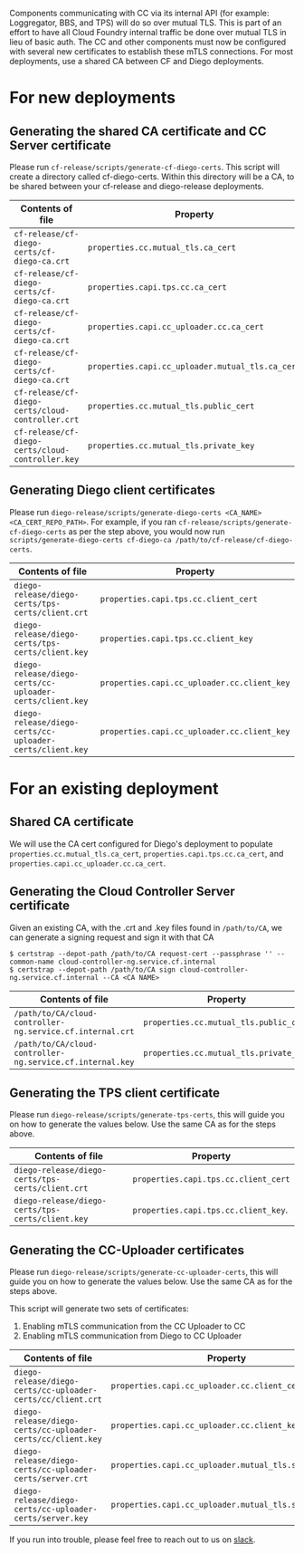 Components communicating with CC via its internal API (for example: Loggregator, BBS, and TPS) will do so over mutual TLS.
This is part of an effort to have all Cloud Foundry internal traffic be done over mutual TLS in lieu of basic auth.
The CC and other components must now be configured with several new certificates to establish these mTLS connections.
For most deployments, use a shared CA between CF and Diego deployments.

# For new deployments

## Generating the shared CA certificate and CC Server certificate

Please run `cf-release/scripts/generate-cf-diego-certs`. This script will create a directory called cf-diego-certs.
Within this directory will be a CA, to be shared between your cf-release and diego-release deployments.

Contents of file                                 | Property
------------------------------------------------ | ---------
`cf-release/cf-diego-certs/cf-diego-ca.crt`      | `properties.cc.mutual_tls.ca_cert`
`cf-release/cf-diego-certs/cf-diego-ca.crt`      | `properties.capi.tps.cc.ca_cert`
`cf-release/cf-diego-certs/cf-diego-ca.crt`      | `properties.capi.cc_uploader.cc.ca_cert`
`cf-release/cf-diego-certs/cf-diego-ca.crt`      | `properties.capi.cc_uploader.mutual_tls.ca_cert`
`cf-release/cf-diego-certs/cloud-controller.crt` | `properties.cc.mutual_tls.public_cert`
`cf-release/cf-diego-certs/cloud-controller.key` | `properties.cc.mutual_tls.private_key`

## Generating Diego client certificates
   
Please run `diego-release/scripts/generate-diego-certs <CA_NAME> <CA_CERT_REPO_PATH>`.  For example, if you ran `cf-release/scripts/generate-cf-diego-certs`
as per the step above, you would now run `scripts/generate-diego-certs cf-diego-ca /path/to/cf-release/cf-diego-certs`.

Contents of file                                         | Property
-------------------------------------------------------- | ---------
`diego-release/diego-certs/tps-certs/client.crt`         | `properties.capi.tps.cc.client_cert`
`diego-release/diego-certs/tps-certs/client.key`         | `properties.capi.tps.cc.client_key`
`diego-release/diego-certs/cc-uploader-certs/client.key` | `properties.capi.cc_uploader.cc.client_key`
`diego-release/diego-certs/cc-uploader-certs/client.key` | `properties.capi.cc_uploader.cc.client_key`


# For an existing deployment

## Shared CA certificate

We will use the CA cert configured for Diego's deployment to populate
`properties.cc.mutual_tls.ca_cert`, `properties.capi.tps.cc.ca_cert`, and `properties.capi.cc_uploader.cc.ca_cert`.

## Generating the Cloud Controller Server certificate

Given an existing CA, with the .crt and .key files found in `/path/to/CA`, we can generate a signing request and sign it with that CA

```
$ certstrap --depot-path /path/to/CA request-cert --passphrase '' --common-name cloud-controller-ng.service.cf.internal
$ certstrap --depot-path /path/to/CA sign cloud-controller-ng.service.cf.internal --CA <CA NAME>
```

Contents of file                                          | Property
--------------------------------------------------------- | ---------
`/path/to/CA/cloud-controller-ng.service.cf.internal.crt` | `properties.cc.mutual_tls.public_cert`
`/path/to/CA/cloud-controller-ng.service.cf.internal.key` | `properties.cc.mutual_tls.private_key`

## Generating the TPS client certificate

Please run `diego-release/scripts/generate-tps-certs`, this will guide you on how to generate the values below.
Use the same CA as for the steps above.

Contents of file                                 | Property
------------------------------------------------ | ---------
`diego-release/diego-certs/tps-certs/client.crt` | `properties.capi.tps.cc.client_cert`
`diego-release/diego-certs/tps-certs/client.key` | `properties.capi.tps.cc.client_key`.


## Generating the CC-Uploader certificates

Please run `diego-release/scripts/generate-cc-uploader-certs`, this will guide you on how to generate the values below.
Use the same CA as for the steps above.

This script will generate two sets of certificates:

1. Enabling mTLS communication from the CC Uploader to CC
1. Enabling mTLS communication from Diego to CC Uploader

Contents of file                                            | Property
----------------------------------------------------------- | ---------
`diego-release/diego-certs/cc-uploader-certs/cc/client.crt` | `properties.capi.cc_uploader.cc.client_cert`
`diego-release/diego-certs/cc-uploader-certs/cc/client.key` | `properties.capi.cc_uploader.cc.client_key`
`diego-release/diego-certs/cc-uploader-certs/server.crt`    | `properties.capi.cc_uploader.mutual_tls.server_cert`
`diego-release/diego-certs/cc-uploader-certs/server.key`    | `properties.capi.cc_uploader.mutual_tls.server_key`



If you run into trouble, please feel free to reach out to us on [slack](https://cloudfoundry.slack.com/messages/capi/).
